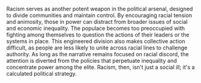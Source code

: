 Racism serves as another potent weapon in the political arsenal, designed to divide communities and maintain control. By encouraging racial tension and animosity, those in power can distract from broader issues of social and economic inequality. The populace becomes too preoccupied with fighting among themselves to question the actions of their leaders or the systems in place. This engineered division also makes collective action difficult, as people are less likely to unite across racial lines to challenge authority. As long as the narrative remains focused on racial discord, the attention is diverted from the policies that perpetuate inequality and concentrate power among the elite. Racism, then, isn't just a social ill; it's a calculated political strategy.